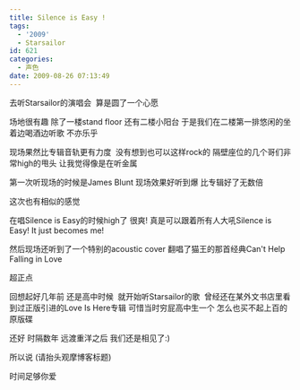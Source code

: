 ```yaml
---
title: Silence is Easy !
tags:
  - '2009'
  - Starsailor
id: 621
categories:
  - 声色
date: 2009-08-26 07:13:49
---
```


去听Starsailor的演唱会&nbsp; 算是圆了一个心愿

场地很有趣 除了一楼stand floor 还有二楼小阳台 于是我们在二楼第一排悠闲的坐着边喝酒边听歌 不亦乐乎

现场果然比专辑音轨更有力度&nbsp; 没有想到也可以这样rock的 隔壁座位的几个哥们非常high的甩头 让我觉得像是在听金属

第一次听现场的时候是James Blunt 现场效果好听到爆 比专辑好了无数倍

这次也有相似的感觉

在唱Silence is Easy的时候high了 很爽! 真是可以跟着所有人大吼Silence is Easy! It just becomes me!

然后现场还听到了一个特别的acoustic cover 翻唱了猫王的那首经典Can't Help Falling in Love 

超正点

回想起好几年前 还是高中时候&nbsp; 就开始听Starsailor的歌&nbsp; 曾经还在某外文书店里看到过正版引进的Love Is Here专辑 可惜当时穷屁高中生一个 怎么也买不起上百的原版碟

还好 时隔数年 远渡重洋之后 我们还是相见了:)

所以说 (请抬头观摩博客标题) 

时间足够你爱